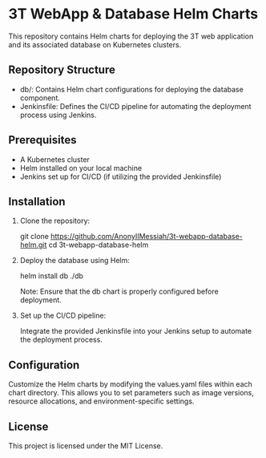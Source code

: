 3T WebApp & Database Helm Charts
=================================

This repository contains Helm charts for deploying the 3T web application and its associated database on Kubernetes clusters.

Repository Structure
--------------------
- db/: Contains Helm chart configurations for deploying the database component.
- Jenkinsfile: Defines the CI/CD pipeline for automating the deployment process using Jenkins.

Prerequisites
-------------
- A Kubernetes cluster
- Helm installed on your local machine
- Jenkins set up for CI/CD (if utilizing the provided Jenkinsfile)

Installation
------------

1. Clone the repository:

   git clone https://github.com/AnonyIIMessiah/3t-webapp-database-helm.git
   cd 3t-webapp-database-helm

2. Deploy the database using Helm:

   helm install db ./db

   Note: Ensure that the db chart is properly configured before deployment.

3. Set up the CI/CD pipeline:

   Integrate the provided Jenkinsfile into your Jenkins setup to automate the deployment process.

Configuration
-------------
Customize the Helm charts by modifying the values.yaml files within each chart directory.
This allows you to set parameters such as image versions, resource allocations, and environment-specific settings.

License
-------
This project is licensed under the MIT License.

